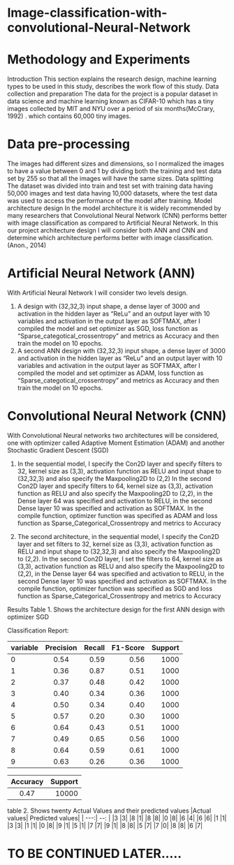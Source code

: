 # Image-classification-with-convolutional-Neural-Network

# Methodology and Experiments 
 Introduction
This section explains the research design, machine learning types to be used in this study, describes the work flow of this study. 
Data collection and preparation
The data for the project is a popular dataset in data science and machine learning known as CIFAR-10 which has a tiny images collected by MIT and NYU over a period of six months(McCrary, 1992) . which contains 60,000 tiny images.



# Data pre-processing 
The images had different sizes and dimensions, so I normalized the images to have a value between 0 and 1 by dividing both the training and test data set by 255 so that all the images will have the same sizes.
Data splitting  
The dataset was divided into train and test set with training data having 50,000 images and test data having 10,000 datasets, where the test data was used to access the performance of the model after training.
Model architecture design 
In the model architecture it is widely recommended by many researchers that Convolutional Neural Network (CNN) performs better with image classification as compared to Artificial Neural Network. In this our project architecture design I will consider both ANN and CNN and determine which architecture performs better with image classification. (Anon., 2014)

# Artificial Neural Network (ANN)
With Artificial Neural Network I will consider two levels design.
1. A design with (32,32,3) input shape, a dense layer of 3000 and activation in the hidden layer as “ReLu” and an output layer with 10 variables and activation in the output layer as SOFTMAX, after I compiled the model and set optimizer as SGD, loss function as “Sparse_categotical_crossentropy” and metrics as Accuracy and then train the model on 10 epochs. 
2. A second ANN design with (32,32,3) input shape, a dense layer of 3000 and activation in the hidden layer as “ReLu” and an output layer with 10 variables and activation in the output layer as SOFTMAX, after I compiled the model and set optimizer as ADAM, loss function as “Sparse_categotical_crossentropy” and metrics as Accuracy and then train the model on 10 epochs.
   
# Convolutional Neural Network (CNN)
With Convolutional Neural networks two architectures will be considered, one with optimizer called Adaptive Moment Estimation (ADAM) and another Stochastic Gradient Descent (SGD)
1.	In the sequential model, I specify the Con2D layer and specify filters to 32, kernel size as (3,3), activation function as RELU and input shape to (32,32,3) and also specify the Maxpooling2D to (2,2)
In the second Con2D layer and specify filters to 64, kernel size as (3,3), activation function as RELU and also specify the Maxpooling2D to (2,2), in the Dense layer 64 was specified and activation to RELU, in the second Dense layer 10 was specified and activation as SOFTMAX. In the compile function, optimizer function was specified as ADAM and loss function as Sparse_Categorical_Crossentropy and metrics to Accuracy

3.	The second architecture, in the sequential model, I specify the Con2D layer and set filters to 32, kernel size as (3,3), activation function as RELU and input shape to (32,32,3) and also specify the Maxpooling2D to (2,2). In the second Con2D layer, I set the filters to 64, kernel size as (3,3), activation function as RELU and also specify the Maxpooling2D to (2,2), in the Dense layer 64 was specified and activation to RELU, in the second Dense layer 10 was specified and activation as SOFTMAX. In the compile function, optimizer function was specified as SGD and loss function as Sparse_Categorical_Crossentropy and metrics to Accuracy


Results
Table 1. Shows the architecture design for the first ANN design with optimizer SGD

Classification Report:

| variable | Precision | Recall |F1-Score | Support |
| :---     |     :---: |   ---: |     ---:|     --: |
|    0	   | 0.54       |	0.59	 |0.56	   |   1000 |
|1	|0.36	|0.87	|0.51	|1000|
|2	|0.37	|0.48|0.42	|1000|
|3	|0.40	|0.34|	0.36|	1000|
|4	|0.50	|0.34	|0.40	|1000|
|5	|0.57	|0.20	|0.30	|1000|
|6	|0.64	|0.43	|0.51	|1000|
|7	|0.49	|0.65	|0.56	|1000|
|8	|0.64	|0.59	|0.61	|1000|
|9	|0.63	|0.26	|0.36	|1000|


| Accuracy | Support |
|     :---: |     ---:|     
|       0.47  |    10000|

table 2. Shows twenty Actual Values and their predicted values
|Actual values|	Predicted values|
|     ---:|     --: |
|3	|3|
|8	|1|
|8	|8|
|0	|8|
|6	|4|
|6	|6|
|1	|1|
|3	|3|
|1	|1|
|0	|8|
|9	|1|
|5	|1|
|7	|7|
|9	|1|
|8	|8|
|5	|7|
|7	|0|
|8	|8|
|6	|7|


# TO BE CONTINUED LATER.....


